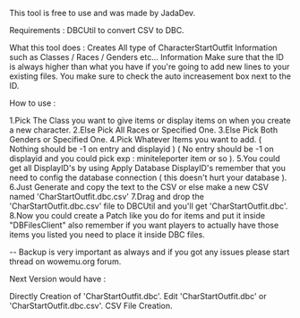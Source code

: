 This tool is free to use and was made by JadaDev.

Requirements : 
DBCUtil to convert CSV to DBC.

What this tool does :
Creates All type of CharacterStartOutfit Information such as Classes / Races / Genders etc...
Information
Make sure that the ID is always higher than what you have if you're going to add new lines to your existing files.
You make sure to check the auto increasement box next to the ID.

How to use : 

1.Pick The Class you want to give items or display items on when you create a new character.
2.Else Pick All Races or Specified One.
3.Else Pick Both Genders or Specified One.
4.Pick Whatever Items you want to add. ( Nothing should be -1 on entry and displayid ) ( No entry should be -1 on displayid and you could pick exp : miniteleporter item or so ).
5.You could get all DisplayID's by using Apply Database DisplayID's remember that you need to config the database connection ( this doesn't hurt your database ).
6.Just Generate and copy the text to the CSV or else make a new CSV named 'CharStartOutfit.dbc.csv'
7.Drag and drop the 'CharStartOutfit.dbc.csv' file to DBCUtil and you'll get 'CharStartOutfit.dbc'.
8.Now you could create a Patch like you do for items and put it inside "DBFilesClient" also remember if you want players to actually have those items you listed you need to place it inside DBC files.

-- Backup is very important as always and if you got any issues please start thread on wowemu.org forum.

Next Version would have : 

Directly Creation of 'CharStartOutfit.dbc'.
Edit 'CharStartOutfit.dbc' or 'CharStartOutfit.dbc.csv'.
CSV File Creation.
